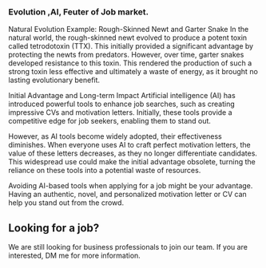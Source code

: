 ### Evolution ,AI, Feuter of Job market.

Natural Evolution Example: Rough-Skinned Newt and Garter Snake
In the natural world, the rough-skinned newt evolved to produce a potent toxin called tetrodotoxin (TTX). This initially provided a significant advantage by protecting the newts from predators. However, over time, garter snakes developed resistance to this toxin. This rendered the production of such a strong toxin less effective and ultimately a waste of energy, as it brought no lasting evolutionary benefit.
 
Initial Advantage and Long-term Impact
Artificial intelligence (AI) has introduced powerful tools to enhance job searches, such as creating impressive CVs and motivation letters. Initially, these tools provide a competitive edge for job seekers, enabling them to stand out.

However, as AI tools become widely adopted, their effectiveness diminishes. When everyone uses AI to craft perfect motivation letters, the value of these letters decreases, as they no longer differentiate candidates. This widespread use could make the initial advantage obsolete, turning the reliance on these tools into a potential waste of resources.


Avoiding AI-based tools when applying for a job might be your advantage. Having an authentic, novel, and personalized motivation letter or CV can help you stand out from the crowd.

## Looking for a job? 

We are still looking for business professionals to join our team. If you are interested, DM me for more information.
